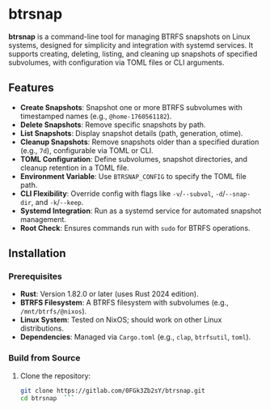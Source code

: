 # btrsnap

**btrsnap** is a command-line tool for managing BTRFS snapshots on Linux
systems, designed for simplicity and integration with systemd services. It
supports creating, deleting, listing, and cleaning up snapshots of specified
subvolumes, with configuration via TOML files or CLI arguments.

## Features

- **Create Snapshots**: Snapshot one or more BTRFS subvolumes with timestamped
  names (e.g., `@home-1760561182`).
- **Delete Snapshots**: Remove specific snapshots by path.
- **List Snapshots**: Display snapshot details (path, generation, otime).
- **Cleanup Snapshots**: Remove snapshots older than a specified duration (e.g.,
  `7d`), configurable via TOML or CLI.
- **TOML Configuration**: Define subvolumes, snapshot directories, and cleanup
  retention in a TOML file.
- **Environment Variable**: Use `BTRSNAP_CONFIG` to specify the TOML file path.
- **CLI Flexibility**: Override config with flags like `-v`/`--subvol`,
  `-d`/`--snap-dir`, and `-k`/`--keep`.
- **Systemd Integration**: Run as a systemd service for automated snapshot
  management.
- **Root Check**: Ensures commands run with `sudo` for BTRFS operations.

## Installation

### Prerequisites

- **Rust**: Version 1.82.0 or later (uses Rust 2024 edition).
- **BTRFS Filesystem**: A BTRFS filesystem with subvolumes (e.g.,
  `/mnt/btrfs/@nixos`).
- **Linux System**: Tested on NixOS; should work on other Linux distributions.
- **Dependencies**: Managed via `Cargo.toml` (e.g., `clap`, `btrfsutil`,
  `toml`).

### Build from Source

1. Clone the repository:
   ````bash
   git clone https://gitlab.com/0FGk3Zb2sY/btrsnap.git
   cd btrsnap  ```
   ````
